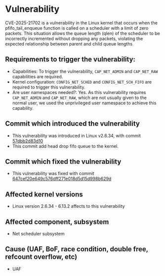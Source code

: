 # Vulnerability

CVE-2025-21702 is a vulnerability in the Linux kernel that occurs when the pfifo_tail_enqueue function is called on a scheduler with a limit of zero packets. This situation allows the queue length (qlen) of the scheduler to be incorrectly incremented without dropping any packets, violating the expected relationship between parent and child queue lengths

## Requirements to trigger the vulnerability:
- Capabilities: To trigger the vulnerability, `CAP_NET_ADMIN` and `CAP_NET_RAW` capabilities are required.
- Kernel configuration: `CONFIG_NET_SCHED` and `CONFIG_NET_SCH_FIFO` are required to trigger this vulnerability.
- Are user namespaces needed?: Yes. As this vulnerability requires `CAP_NET_ADMIN` and `CAP_NET_RAW`, which are not usually given to the normal user, we used the unprivileged user namespace to achieve this capability.

## Commit which introduced the vulnerability
- This vulnerability was introduced in Linux v2.6.34, with commit [57dbb2d83d10](https://git.kernel.org/pub/scm/linux/kernel/git/torvalds/linux.git/commit/?id=57dbb2d83d10)
- This commit add head drop fifo queue to the kernel.

## Commit which fixed the vulnerability
- This vulnerability was fixed with commit [647cef20e649c576dff271e018d5d15d998b629d](https://git.kernel.org/pub/scm/linux/kernel/git/torvalds/linux.git/commit/?id=647cef20e649c576dff271e018d5d15d998b629d)

## Affected kernel versions
- Linux version 2.6.34 - 6.13.2 affects to this vulnerability

## Affected component, subsystem
- Net scheduler subsystem
  
## Cause (UAF, BoF, race condition, double free, refcount overflow, etc)
- UAF